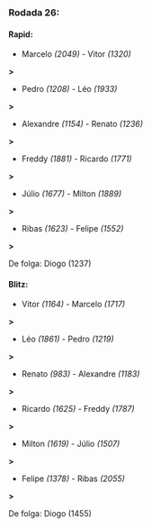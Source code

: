 ### Rodada 26:

#### Rapid:

* Marcelo *(2049)*     -     Vitor *(1320)*

 **>** 
* Pedro *(1208)*     -     Léo *(1933)*

 **>** 
* Alexandre *(1154)*     -     Renato *(1236)*

 **>** 
* Freddy *(1881)*     -     Ricardo *(1771)*

 **>** 
* Júlio *(1677)*     -     Milton *(1889)*

 **>** 
* Ribas *(1623)*     -     Felipe *(1552)*

 **>** 

De folga: Diogo (1237)

#### Blitz:

* Vitor *(1164)*     -     Marcelo *(1717)*

 **>** 
* Léo *(1861)*     -     Pedro *(1219)*

 **>** 
* Renato *(983)*     -     Alexandre *(1183)*

 **>** 
* Ricardo *(1625)*     -     Freddy *(1787)*

 **>** 
* Milton *(1619)*     -     Júlio *(1507)*

 **>** 
* Felipe *(1378)*     -     Ribas *(2055)*

 **>** 

De folga: Diogo (1455)

